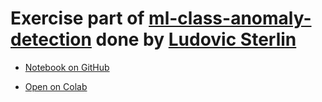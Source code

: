 # Exercise part of [ml-class-anomaly-detection](https://github.com/jfabrice/ml-class-anomaly-detection) done by [Ludovic Sterlin](https://github.com/LudovicSterlin)

- [Notebook on GitHub](https://github.com/LudovicSterlin/ml-class-anomaly-detection/blob/dev/exercise/be_note_anomaly.ipynb)

- [Open on Colab](https://colab.research.google.com/github/LudovicSterlin/ml-class-anomaly-detection/blob/dev/exercise/be_note_anomaly.ipynb#scrollTo=spypWl9vzU2_)
